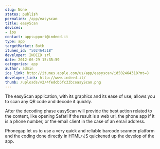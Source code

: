 ```yaml
--- 
slug: None
status: publish
permalink: /app/easyscan
title: easyScan
devices: 
- ios
contact: appsupport@indeed.it
type: app
targetMarket: Both
itunes_id: "502464318"
developer: INDEED srl
date: 2012-06-29 15:35:59
categories: app
author: admin
ios_link: http://itunes.apple.com/us/app/easyscan/id502464318?mt=8
developer_link: http://www.indeed.it/
thumb: /uploads/v2/4fedcb5fc33bceasyScan.png
---
```



The easyScan application, with its graphics and its ease of use, allows you to scan any QR code and decode it quickly.  

After the decoding phase easyScan will provide the best action related to the content, like opening Safari if the result is a web url, the phone app if it is a phone number, or the email client in the case of an email address.  

  

Phonegap let us to use a very quick and reliable barcode scanner platform and the coding done directly in HTML+JS quickened up the develop of the app.
